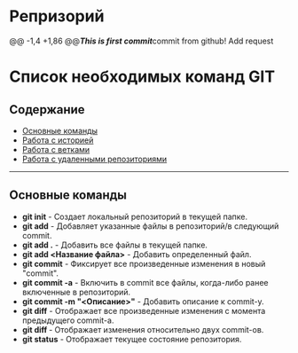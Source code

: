 # Репризорий
@@ -1,4 +1,86 @@***This is first commit***commit from github! Add request
# Список необходимых команд GIT
## Содержание
* [Основные команды](#основные-команды)
* [Работа с историей](#работа-с-историей)
* [Работа с ветками](#работа-с-ветками)
* [Работа с удаленными репозиториями](#работа-с-удаленными-репозиториями)
---
## Основные команды
- **git init** - Создает локальный репозиторий в текущей папке.
- **git add** - Добавляет указанные файлы в репозиторий/в следующий commit.
- **git add .** - Добавить все файлы в текущей папке.
- **git add <Название файла>** - Добавить определенный файл.
- **git commit** - Фиксирует все произведенные изменения в новый "commit".
- **git commit -a** - Включить в commit все файлы, когда-либо ранее включенные в репозиторий.
- **git commit -m "<Описание>"** - Добавить описание к commit-у.
- **git diff** - Отображает все произведенные изменения с момента предыдущего commit-а.
- **git diff <commit1> <commit2>** - Отображает изменения относительно двух commit-ов.
- **git status** - Отображает текущее состояние репозитория.